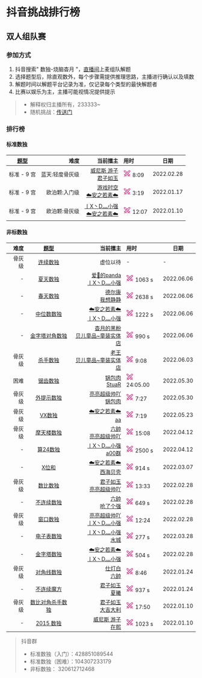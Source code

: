 # 抖音挑战排行榜

## 双人组队赛

### 参加方式

1. 抖音搜索" 数独-烧脑杳月 "，[直播间][烧脑数独|杳月]上麦组队解题
2. 选择题型后，除直观数外，每个步骤需提供推理思路，主播进行确认以及填数
3. 解题时间以解题平台记录为准，仅记录每个类型的最快解题者
4. 比赛以娱乐为主，主播可能视情况提供提示
> - 解释权归主播所有，233333~
> - 随机挑战：[传送门](https://www.oubk.com/pk)

### 排行榜

#### 标准数独

| [题型](SUMMARY.md) | 难度 | 当前擂主 | 用时 | 日期 |
| :---: | ---: | ---: | :--- | --- |
| 标准 - 9 宫 | 蓝天:轻度骨灰级 | [威尼斯 游子] <br/> [君子如玉] | [![挑战]][轻度骨灰级] 8:09 | 2022.02.28 |
| 标准 - 9 宫 | 欧泊颗:入门级 | [游戏时空] <br/> [☁️安之若素☁️] | [![挑战]][PK] 3:19 | 2022.01.17 |
| 标准 - 9 宫 | 欧泊颗:骨灰级 | [丨X丶D灬小强] <br/> [☁️安之若素☁️] | [![挑战]][PK] 12:07 | 2022.01.10 |

#### 非标数独

| 难度 | [题型](SUMMARY.md) | 当前擂主 | 用时 | 日期 |
| ---: | :---: | ---: | :--- | --- |
| 骨灰级 | [连续数独][PK] | 虚位以待 | - | - |
| - | [夏天数独][夏天数独说明] | [爱🚬的panda] <br/> [丨X丶D灬小强] | [![挑战]][夏天数独] 1063 s | 2022.06.06 |
| - | [春天数独][春天数独说明] | [德尔康] <br/> [我想静静] | [![挑战]][春天数独] 2638 s | 2022.06.06 |
| - | [中位数数独][中位数数独说明] | [☁️安之若素☁️]  <br/> [丨X丶D灬小强] | [![挑战]][中位数数独] 1222 s | 2022.06.06 |
| - | [金字塔对角数独] | [杳月的黑粉] <br/> [贝儿童品~童装实体店] | [![挑战]][金字塔对角数独] 990 s | 2022.06.06 |
| 骨灰级 | [杀手数独][PK] | [老王] <br/> [贝儿童品~童装实体店] | [![挑战]][PK] 9:08 | 2022.06.03 |
| 困难 | [锯齿数独][锯齿数独说明] | [锅包肉] <br/> [StuaR] | [![挑战]][锯齿数独] 24:05.00 | 2022.05.30 |
| 骨灰级 | [外提示数独][PK] | [亮亮超级帅吖] <br/> [锅包肉] | [![挑战]][PK] 7:27 | 2022.05.30 |
| 骨灰级 | [VX数独][PK] | [☁️安之若素☁️]  <br/> [aa] | [![挑战]][PK] 7:19 | 2022.05.23 |
| 骨灰级 | [摩天楼数独][PK] | [六帥] <br/> [亮亮超级帅吖] | [![挑战]][PK] 15:08 | 2022.04.12 |
| - | [算24数独][] | [丨X丶D灬小强] <br/> [a00群] | [![挑战]][算24数独] 2500 s | 2022.04.12 |
| - | [X位和][] | [☁️安之若素☁️] <br/> [西海贝壳] | [![挑战]][X位和] 914 s | 2022.03.07 |
| 骨灰级 | [数比数独][PK] | [君子如玉] <br/> [亮亮超级帅吖] | [![挑战]][PK] 13:33 | 2022.02.28 |
| - | [不连续数独][不连续数独说明] | [六帥] <br/> [呛了个强] | [![挑战]][不连续数独] 649 s | 2022.02.28 |
| 骨灰级 | [窗口数独][窗口数独说明] | [亮亮超级帅吖] <br/> [丨X丶D灬小强] | [![挑战]][PK] 12:24 | 2022.02.28 |
| - | [电子表数独][] | [丨X丶D灬小强] <br/> [水城][威尼斯 游子] | [![挑战]][电子表数独] 277 s | 2022.03.28 |
| - | [金字塔数独][] | [☁️安之若素☁️] <br/> [丨X丶D灬小强] | [![挑战]][金字塔数独] 504 s | 2022.02.28 |
| 骨灰级 | [对角线数独][PK] | [仕灯白] <br/> [六帥] | [![挑战]][PK] 8:46 | 2022.01.24 |
| - | [不连续魔方][不连续魔方说明] | [君子如玉] <br/> [夏曦] | [![挑战]][不连续魔方] 937 s | 2022.01.24 |
| 骨灰级 | [数比对角杀手数独][PK] | [君子如玉] <br/> [大吉大利] | [![挑战]][PK] 17:50 | 2022.01.10 |
| - | [2015 数独][] | [威尼斯 游子] <br/> [在熙] | [![挑战]][2015 数独] 1023 s | 2022.01.10 |

> 抖音群
> - 标准数独（入门）：428851089544
> - 标准数独（困难）：104307233179
> - 非标数独：       320612712468

[烧脑数独|杳月]: https://www.douyin.com/user/MS4wLjABAAAAp0G7R9sryGmDiYJ2X9whbMDB34rrkln-wdYjrHhmd8s
[在熙]: https://www.douyin.com/user/MS4wLjABAAAAr90Iu9lNl52tkiDKnJ2NSeT1Fq9CjoKG56EsuzsTYIw
[君子如玉]: https://www.douyin.com/user/MS4wLjABAAAAOwWDJybtaKiSQ7sXTaJ_Eq3Do-rTdpMPXJ_iBFYSzHOhu3xHd8xM7U70ZJfShlUx
[☁️安之若素☁️]: https://www.douyin.com/user/MS4wLjABAAAABpoXLOur7nmwDrbJ1eltxG9fZLEcM2HLib6wr-lj9c4
[丨X丶D灬小强]: https://www.douyin.com/user/MS4wLjABAAAAyVGKMF1ClwyBZpOIzzusARy7RCEpBYu4JYUbxh25FO0
[大吉大利]: https://www.douyin.com/user/MS4wLjABAAAAu0K1S6JaXEI_eF3t5BKkQp1IvXKgICyk8705BJgdLUQ
[威尼斯 游子]: https://www.douyin.com/user/MS4wLjABAAAA3kUIeVO_WtPzBMav51WnpiIORWVg8Hap4n9b2pqRFDDsFLyUrFHL0bwSCHW3bcRu
[旷世情缘]: https://www.douyin.com/user/MS4wLjABAAAAsfKk7sXqd4_Vw8dF0EHf0d5lNXqCZHOYeHDbNpjo1Yo
[游戏时空]: https://www.douyin.com/user/MS4wLjABAAAAClE8Wxycs_YCw-_Muz9Y1d4pQFCXJuHaTF_aV_m8bqctMZDXLbv273fVs2ONhunA
[亮亮超级帅吖]: https://www.douyin.com/user/MS4wLjABAAAAUAu42n-WJ8eCFzEmrjF_9I6Ga6HMBCDqoIjuisR0XMY
[仕灯白]: https://www.douyin.com/user/MS4wLjABAAAAtJIjJolsrt2icb6UTwrGpsBDCWm2gKP6DLZ8STeA72s
[六帥]: https://www.douyin.com/user/MS4wLjABAAAAa42yXW6piGVSOQzqt8QaPvNJyd76hirRqrd2g2JLg28
[夏曦]: https://www.douyin.com/user/MS4wLjABAAAAhHIxsZ95S5Fu2tZAbptzZCI7uVaboHKfgoamViuhcXg
[a00群]: https://www.douyin.com/user/MS4wLjABAAAAoUvD1RKV1KJP9xG6vcN7FJiGhCRzPaIRj9195-Ks88A
[呛了个强]: https://www.douyin.com/user/MS4wLjABAAAAIfAl4D-i7Qs54sw7BolNGdrYR7G4geNA1-n0Hmid7iE
[아빠]: https://www.douyin.com/user/MS4wLjABAAAAS5AQZdZFhHuNpf9nnDmz7Nq4oNa3PguLAzu0vH354frJyrxRPmuy7_S6yZl0vxgX
[老王]: https://www.douyin.com/user/MS4wLjABAAAAmYEOeMJVGc0WJG-9gT7zjQGlJijUTWp6wKZsHL8g9Tw
[西海贝壳]: https://www.douyin.com/user/MS4wLjABAAAA2vQad7W6MEZsLm7K8QdphruVt6Ws6R0wrki_Clve15E
[德尔康]: https://www.douyin.com/user/MS4wLjABAAAAua1veWiJHEnzBN4iijjVV3QkTXLWz6Pf9ttSM4qliEZaoTaq7wuU09N7mcEABdBJ
[贝儿童品~童装实体店]: https://www.douyin.com/user/MS4wLjABAAAAEZhTUqew4r8FTqs7JPckH6985gOjhxkkl8PRVDmBCl4
[繁华]: https://www.douyin.com/user/MS4wLjABAAAA0KOe2c7czLly5Idmv0B5QHPCl_dAM9JD5cM4PFY7mR0
[一目ぼれする]: https://www.douyin.com/user/MS4wLjABAAAAsnKmx9Ag5Kz7aMCPi9dwSIeXoBfrkCR4f20-UWA2Yom0wTCcHe6igRsH052va3KP
[aa]: https://www.douyin.com/user/MS4wLjABAAAA4Vc8VIRaZDgV8D2tmbsa1W-3kr5Cd8x7SRUUKo1eqZH74zfF8KxxbVjRDE40judr
[德尔康]: https://www.douyin.com/user/MS4wLjABAAAAua1veWiJHEnzBN4iijjVV3QkTXLWz6Pf9ttSM4qliEZaoTaq7wuU09N7mcEABdBJ
[锅包肉]: https://www.douyin.com/user/MS4wLjABAAAA3VFpYNMbfQBrmcNT-q04ESifBSu8iTm2-1I1hG2ZzZU
[StuaR]: https://www.douyin.com/user/MS4wLjABAAAAoOldJ8GXIkI9VNfNL6xCd9akKk9xsMTBuDQ5VfmXo7w
[杳月的黑粉]: https://www.douyin.com/user/MS4wLjABAAAA7A-slHiryy0RCD2_SeQJn8oUCSuA4xprBY_CFkNAujI
[爱🚬的panda]: https://www.douyin.com/user/MS4wLjABAAAAeT-8z0D9vazZfw1bMdxR5Toz4-G7NXpCChZTjhasa2Q
[我想静静]: https://www.douyin.com/user/MS4wLjABAAAAlDZleE_Xh8NQKZ3G1rPlzsA0xE4RFHB-hxQrNHIfTjA

[蓝天初心级]: https://www.oubk.com/super-sudoku/super-easy
[轻度骨灰级]: https://www.oubk.com/super-sudoku/insane

[PK]: https://www.oubk.com/pk
[窗口数独说明]: 非标数独/9宫/额外区域类/绝对区域/额外宫类/窗口数独.md
[2015 数独]: http://www.sudokufans.org.cn/lx/game.index.php?type=ts4
[不连续魔方说明]: 非标数独/魔方/不连续魔方.md
[不连续魔方]: http://www.sudokufans.org.cn/lx/game.index.php?type=ncmf
[电子表数独]: http://www.sudokufans.org.cn/lx/game.index.php?type=clk2
[不连续数独说明]: 非标数独/9宫/计算类/内提示类/单标类/连续类/不连续数独.md
[不连续数独]: http://www.sudokufans.org.cn/lx/game.index.php?type=nc
[金字塔数独]: http://www.sudokufans.org.cn/lx/game.index.php?type=xx
[金字塔对角数独]: http://www.sudokufans.org.cn/lx/game.index.php?type=xxx
[X位和]: http://www.sudokufans.org.cn/lx/game.index.php?type=xsum2
[算24数独]: http://www.sudokufans.org.cn/lx/game.index.php?type=z24
[锯齿数独说明]: 非标数独/9宫/异形类/锯齿数独.md
[锯齿数独]: https://cn.puzzle-jigsaw-sudoku.com/?size=8
[中位数数独]: http://www.sudokufans.org.cn/lx/game.index.php?type=px2
[中位数数独说明]: 非标数独/9宫/比大小类/中位数数独.md
[春天数独]: http://www.sudokufans.org.cn/lx/game.index.php?type=ts2
[春天数独说明]: 非标数独/9宫/候选类/春天数独.md
[夏天数独]: http://www.sudokufans.org.cn/lx/game.index.php?type=ts5
[夏天数独说明]: 非标数独/9宫/候选类/夏天数独.md

[挑战]: images/挑战20x20.png
